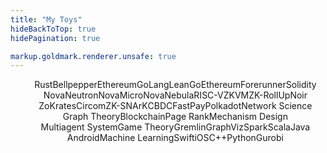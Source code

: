 ```yaml
---
title: "My Toys"
hideBackToTop: true
hidePagination: true

markup.goldmark.renderer.unsafe: true
---
```


- Rust
- Bellpepper
- Ethereum
- GoLang
- Lean
- GoEthereum
- Forerunner
- Solidity
- Nova
- NeutronNova
- MicroNova
- Nebula
- RISC-V
- ZKVM
- ZK-RollUp
- Noir
- ZoKrates
- Circom
- ZK-SNArK
- CBDC
- FastPay
- Polkadot
- Network Science
- Graph Theory
- Blockchain
- Page Rank
- Mechanism Design
- Multiagent System
- Game Theory
- Gremlin
- GraphViz
- Spark
- Scala
- Java
- Android
- Machine Learning
- Swift
- iOS
- C++
- Python
- Gurobi

<style>
  ul {
  list-style: none;
  display: flex;
  flex-wrap: wrap;
  align-items: center;
  justify-content: center;
}

li {
  --size: 4;
  display: block;
  text-decoration: none;
}

li:hover {
  background-color: var(--content-secondary);
  color: var(--background);
}
</style>

